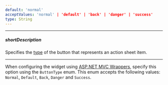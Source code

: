 ```yaml
---
default: 'normal'
acceptValues: 'normal' | 'default' | 'back' | 'danger' | 'success'
type: String
---
```

---
##### shortDescription
Specifies the [type](/api-reference/10%20UI%20Widgets/dxButton/1%20Configuration/type.md '/Documentation/ApiReference/UI_Widgets/dxButton/Configuration/#type') of the button that represents an action sheet item.

---
When configuring the widget using [ASP.NET MVC Wrappers](/concepts/35%20ASP.NET%20MVC%20Wrappers/20%20Fundamentals '/Documentation/Guide/ASP.NET_MVC_Wrappers/Fundamentals/'), specify this option using the `ButtonType` enum. This enum accepts the following values: `Normal`, `Default`, `Back`, `Danger` and `Success`.